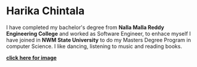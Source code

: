 # Harika Chintala
I have completed my bachelor's degree from **Nalla Malla Reddy Engineering College** and worked as Software Engineer, to enhace myself I have joined in **NWM State University** to do my Masters Degree Program in computer Science.
I like dancing, listening to music and reading books.

**[click here for image](images.jpg)**
